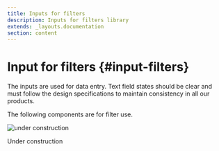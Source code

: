 ```yaml
---
title: Inputs for filters
description: Inputs for filters library
extends: _layouts.documentation
section: content
---
```


# Input for filters {#input-filters}

The inputs are used for data entry.
Text field states should be clear and must follow the design specifications to maintain consistency in all our products.

The following components are for filter use.

<div class="w-auto max-w-sm m-auto">
<img src="{{ url('/assets/images/spartan.png') }}" alt="under construction" class="content-center w-auto h-auto">
<p class="text-center text-5xl font-medium">Under construction</p>
</div>

<!--
@component('_partials.iframe', ["height" => "114px;"])
<div class="px-4 py-8 bg-white">
    <div class="max-w-3xl mx-auto space-y-4 flex flex-col items-center justify-start sm:space-y-0 sm:flex-row sm:items-end sm:justify-around">
        //Alerts
    </div>
</div>
@endcomponent

```html

```
-->
